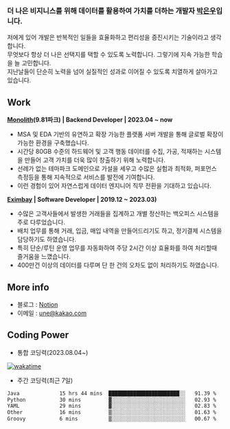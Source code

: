 ### 더 나은 비지니스를 위해 데이터를 활용하여 가치를 더하는 개발자 [박은우](https://dev-wooyeon.github.io/quiz-app/)입니다. 

저에게 있어 개발은 반복적인 일들을 효율화하고 편리성을 증진시키는 기술이라고 생각합니다.  
무엇보다 항상 더 나은 선택지를 택할 수 있도록 노력합니다. 그렇기에 지속 가능한 학습을 늘 고민합니다.  
지난날들이 단순히 노력을 넘어 실질적인 성과로 이어질 수 있도록 치열하게 살아가고 있습니다. 


## Work
**[Monolith](https://www.981park.com/)(9.81파크) | Backend Developer | 2023.04 ~ now**

- MSA 및 EDA 기반의 유연하고 확장 가능한 플랫폼 서버 개발을 통해 글로벌 확장이 가능한 환경을 구축했습니다.
- 시간당 80GB 수준의 하드웨어 및 고객 행동 데이터를 수집, 가공, 적재하는 시스템을 만들어 고객 가치를 더욱 많이 창출하기 위해 노력합니다.
- 선례가 없는 테마파크 도메인으로 가설을 세우고 수많은 실험과 최적화, 퍼포먼스 측정등을 통해 지속적으로 서비스를 발전에 기여합니다.
- 이런 경험이 있어 자연스럽게 데이터 엔지니어 직무 전환을 기대하고 있습니다.

**[Eximbay](https://www.eximbay.com/index.do) | Software Developer | 2019.12 ~ 2023.03)**

- 수많은 고객사들에서 발생한 거래들을 집계하고 개별 정산하는 백오피스 시스템을 주로 다루었습니다.
- 배치 업무를 통해 거래, 입금, 매입 내역을 만들어드리기도 하고, 정기결제 시스템을 담당하기도 하였습니다.
- 특히 단순/루틴 운영 업무를 자동화하여 주당 2시간 이상 효율화를 하여 처리할때 즐거움을 느꼈습니다.
- 400만건 이상의 데이터를 다루며 단 한 건의 오차도 없이 처리하기도 하였습니다.

## More info
- 블로그 : [Notion](https://notion-blog-ieunune.vercel.app)
- 이메일 : une@kakao.com

## Coding Power
- 통합 코딩력(2023.08.04~)

[![wakatime](https://wakatime.com/badge/user/099dd627-fdab-4072-b87a-fa91c7a76d8d.svg?style=for-the-badge)](https://wakatime.com/@099dd627-fdab-4072-b87a-fa91c7a76d8d)

- 주간 코딩력(최근 7일)

<!--START_SECTION:waka-->

```txt
Java             15 hrs 44 mins  ███████████████████████░░   91.39 %
Python           30 mins         ▓░░░░░░░░░░░░░░░░░░░░░░░░   02.93 %
YAML             29 mins         ▓░░░░░░░░░░░░░░░░░░░░░░░░   02.83 %
Other            16 mins         ▒░░░░░░░░░░░░░░░░░░░░░░░░   01.63 %
Groovy           6 mins          ▒░░░░░░░░░░░░░░░░░░░░░░░░   00.67 %
```

<!--END_SECTION:waka-->
